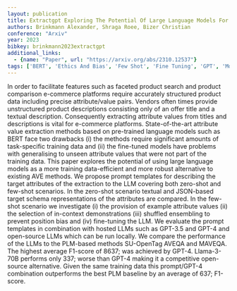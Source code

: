 ```yaml
---
layout: publication
title: Extractgpt Exploring The Potential Of Large Language Models For Product Attribute Value Extraction
authors: Brinkmann Alexander, Shraga Roee, Bizer Christian
conference: "Arxiv"
year: 2023
bibkey: brinkmann2023extractgpt
additional_links:
  - {name: "Paper", url: "https://arxiv.org/abs/2310.12537"}
tags: ['BERT', 'Ethics And Bias', 'Few Shot', 'Fine Tuning', 'GPT', 'Model Architecture', 'Pretraining Methods', 'Prompting', 'RAG', 'Tools', 'Training Techniques']
---
```

In order to facilitate features such as faceted product search and product comparison e-commerce platforms require accurately structured product data including precise attribute/value pairs. Vendors often times provide unstructured product descriptions consisting only of an offer title and a textual description. Consequently extracting attribute values from titles and descriptions is vital for e-commerce platforms. State-of-the-art attribute value extraction methods based on pre-trained language models such as BERT face two drawbacks (i) the methods require significant amounts of task-specific training data and (ii) the fine-tuned models have problems with generalising to unseen attribute values that were not part of the training data. This paper explores the potential of using large language models as a more training data-efficient and more robust alternative to existing AVE methods. We propose prompt templates for describing the target attributes of the extraction to the LLM covering both zero-shot and few-shot scenarios. In the zero-shot scenario textual and JSON-based target schema representations of the attributes are compared. In the few-shot scenario we investigate (i) the provision of example attribute values (ii) the selection of in-context demonstrations (iii) shuffled ensembling to prevent position bias and (iv) fine-tuning the LLM. We evaluate the prompt templates in combination with hosted LLMs such as GPT-3.5 and GPT-4 and open-source LLMs which can be run locally. We compare the performance of the LLMs to the PLM-based methods SU-OpenTag AVEQA and MAVEQA. The highest average F1-score of 8637; was achieved by GPT-4. Llama-3-70B performs only 337; worse than GPT-4 making it a competitive open-source alternative. Given the same training data this prompt/GPT-4 combination outperforms the best PLM baseline by an average of 637; F1-score.
